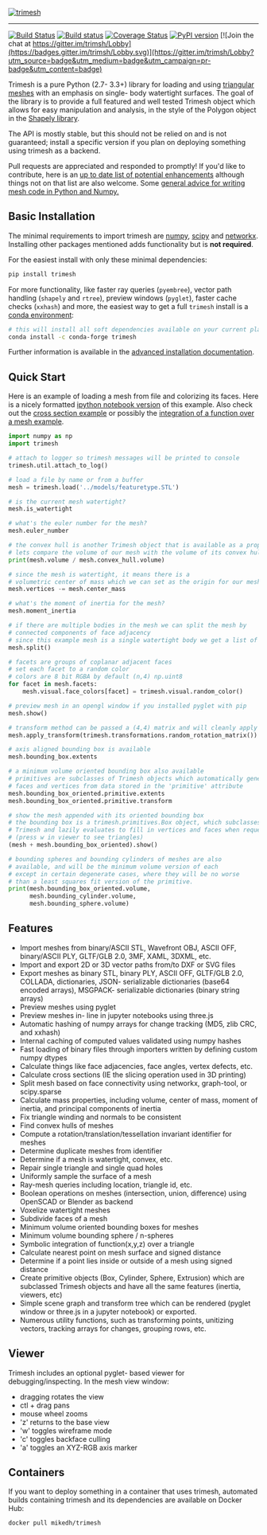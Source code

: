 [![trimesh](https://trimsh.org/images/logotype-a.svg)](http://trimsh.org)

-----------
[![Build Status](https://travis-ci.org/mikedh/trimesh.svg?branch=master)](https://travis-ci.org/mikedh/trimesh) [![Build status](https://ci.appveyor.com/api/projects/status/j8h3luwvst1tkghl?svg=true)](https://ci.appveyor.com/project/mikedh/trimesh) [![Coverage Status](https://coveralls.io/repos/github/mikedh/trimesh/badge.svg)](https://coveralls.io/github/mikedh/trimesh) [![PyPI version](https://badge.fury.io/py/trimesh.svg)](https://badge.fury.io/py/trimesh) [![Join the chat at https://gitter.im/trimsh/Lobby](https://badges.gitter.im/trimsh/Lobby.svg)](https://gitter.im/trimsh/Lobby?utm_source=badge&utm_medium=badge&utm_campaign=pr-badge&utm_content=badge)


Trimesh is a pure Python (2.7- 3.3+) library for loading and using [triangular meshes](https://en.wikipedia.org/wiki/Triangle_mesh) with an emphasis on single- body watertight surfaces. The goal of the library is to provide a full featured and well tested Trimesh object which allows for easy manipulation and analysis, in the style of the Polygon object in the [Shapely library](http://toblerity.org/shapely/manual.html).

The API is mostly stable, but this should not be relied on and is not guaranteed; install a specific version if you plan on deploying something using trimesh as a backend.

Pull requests are appreciated and responded to promptly! If you'd like to contribute, here is an [up to date list of potential enhancements](https://github.com/mikedh/trimesh/issues/199) although things not on that list are also welcome. Some [general advice for writing mesh code in Python and Numpy.](https://github.com/mikedh/trimesh/blob/master/trimesh/io/README.md)


## Basic Installation

The minimal requirements to import trimesh are
[numpy](http://www.numpy.org/), [scipy](http://www.scipy.org) and
[networkx](https://networkx.github.io). Installing other packages mentioned adds functionality but is **not required**.

For the easiest install with only these minimal dependencies:

```bash
pip install trimesh
```

For more functionality, like faster ray queries (`pyembree`), vector path handling (`shapely` and `rtree`), preview windows (`pyglet`), faster cache checks (`xxhash`) and more, the easiest way to get a full `trimesh` install is a [conda environment](https://conda.io/miniconda.html):

```bash
# this will install all soft dependencies available on your current platform
conda install -c conda-forge trimesh
```

Further information is available in the [advanced installation documentation](https://trimsh.org/install.html).

## Quick Start

Here is an example of loading a mesh from file and colorizing its faces. Here is a nicely formatted
[ipython notebook version](https://trimsh.org/examples/quick_start.html) of this example. Also check out the [cross section example](https://trimsh.org/examples/section.html) or possibly the [integration of a function over a mesh example](https://github.com/mikedh/trimesh/blob/master/examples/integrate.ipynb).

```python
import numpy as np
import trimesh

# attach to logger so trimesh messages will be printed to console
trimesh.util.attach_to_log()

# load a file by name or from a buffer
mesh = trimesh.load('../models/featuretype.STL')

# is the current mesh watertight?
mesh.is_watertight

# what's the euler number for the mesh?
mesh.euler_number

# the convex hull is another Trimesh object that is available as a property
# lets compare the volume of our mesh with the volume of its convex hull
print(mesh.volume / mesh.convex_hull.volume)

# since the mesh is watertight, it means there is a
# volumetric center of mass which we can set as the origin for our mesh
mesh.vertices -= mesh.center_mass

# what's the moment of inertia for the mesh?
mesh.moment_inertia

# if there are multiple bodies in the mesh we can split the mesh by
# connected components of face adjacency
# since this example mesh is a single watertight body we get a list of one mesh
mesh.split()

# facets are groups of coplanar adjacent faces
# set each facet to a random color
# colors are 8 bit RGBA by default (n,4) np.uint8
for facet in mesh.facets:
    mesh.visual.face_colors[facet] = trimesh.visual.random_color()

# preview mesh in an opengl window if you installed pyglet with pip
mesh.show()

# transform method can be passed a (4,4) matrix and will cleanly apply the transform
mesh.apply_transform(trimesh.transformations.random_rotation_matrix())

# axis aligned bounding box is available
mesh.bounding_box.extents

# a minimum volume oriented bounding box also available
# primitives are subclasses of Trimesh objects which automatically generate
# faces and vertices from data stored in the 'primitive' attribute
mesh.bounding_box_oriented.primitive.extents
mesh.bounding_box_oriented.primitive.transform

# show the mesh appended with its oriented bounding box
# the bounding box is a trimesh.primitives.Box object, which subclasses
# Trimesh and lazily evaluates to fill in vertices and faces when requested
# (press w in viewer to see triangles)
(mesh + mesh.bounding_box_oriented).show()

# bounding spheres and bounding cylinders of meshes are also
# available, and will be the minimum volume version of each
# except in certain degenerate cases, where they will be no worse
# than a least squares fit version of the primitive.
print(mesh.bounding_box_oriented.volume, 
      mesh.bounding_cylinder.volume,
      mesh.bounding_sphere.volume)

```

## Features

* Import meshes from binary/ASCII STL, Wavefront OBJ, ASCII OFF, binary/ASCII PLY, GLTF/GLB 2.0, 3MF, XAML, 3DXML, etc.
* Import and export 2D or 3D vector paths from/to DXF or SVG files
* Export meshes as binary STL, binary PLY, ASCII OFF, GLTF/GLB 2.0, COLLADA, dictionaries, JSON- serializable dictionaries (base64 encoded arrays), MSGPACK- serializable dictionaries (binary string arrays)
* Preview meshes using pyglet
* Preview meshes in- line in jupyter notebooks using three.js
* Automatic hashing of numpy arrays for change tracking (MD5, zlib CRC, and xxhash)
* Internal caching of computed values validated using numpy hashes
* Fast loading of binary files through importers written by defining custom numpy dtypes
* Calculate things like face adjacencies, face angles, vertex defects, etc.
* Calculate cross sections (IE the slicing operation used in 3D printing)
* Split mesh based on face connectivity using networkx, graph-tool, or scipy.sparse
* Calculate mass properties, including volume, center of mass, moment of inertia, and principal components of inertia
* Fix triangle winding and normals to be consistent 
* Find convex hulls of meshes 
* Compute a rotation/translation/tessellation invariant identifier for meshes
* Determine duplicate meshes from identifier
* Determine if a mesh is watertight, convex, etc.
* Repair single triangle and single quad holes
* Uniformly sample the surface of a mesh
* Ray-mesh queries including location, triangle id, etc.
* Boolean operations on meshes (intersection, union, difference) using OpenSCAD or Blender as backend
* Voxelize watertight meshes
* Subdivide faces of a mesh
* Minimum volume oriented bounding boxes for meshes
* Minimum volume bounding sphere / n-spheres
* Symbolic integration of function(x,y,z) over a triangle
* Calculate nearest point on mesh surface and signed distance
* Determine if a point lies inside or outside of a mesh using signed distance
* Create primitive objects (Box, Cylinder, Sphere, Extrusion) which are subclassed Trimesh objects and have all the same features (inertia, viewers, etc)
* Simple scene graph and transform tree which can be rendered (pyglet window or three.js in a jupyter notebook) or exported.
* Numerous utility functions, such as transforming points, unitizing vectors, tracking arrays for changes, grouping rows, etc.


## Viewer

Trimesh includes an optional pyglet- based viewer for debugging/inspecting. In the mesh view window:

* dragging rotates the view
* ctl + drag pans
* mouse wheel zooms
* 'z' returns to the base view 
* 'w' toggles wireframe mode
* 'c' toggles backface culling
* 'a' toggles an XYZ-RGB axis marker

## Containers
   
If you want to deploy something in a container that uses trimesh, automated builds containing trimesh and its dependencies are available on Docker Hub:

`docker pull mikedh/trimesh`
